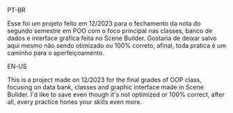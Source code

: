 PT-BR

Esse foi um projeto feito em 12/2023 para o fechamento da nota do segundo semestre em POO com o foco principal nas classes, banco de dados e interface gráfica feita no Scene Builder. Gostaria de deixar salvo aqui mesmo não sendo otimizado ou 100% correto, afinal, toda pratica é um caminho para o aperfeiçoamento.

EN-US

This is a project made on 12/2023 for the final grades of OOP class, focusing on data bank, classes and graphic interface made in Scene Builder. I'd like to save even though it's not optimized or 100% correct, after all, every practice hones your skills even more.
